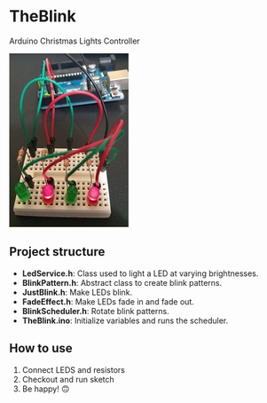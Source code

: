 # TheBlink
Arduino Christmas Lights Controller

<img src="https://github.com/marciosouzajunior/TheBlink/blob/main/project.jpeg">

## Project structure
- **LedService.h**: Class used to light a LED at varying brightnesses.
- **BlinkPattern.h**: Abstract class to create blink patterns.
- **JustBlink.h**: Make LEDs blink.
- **FadeEffect.h**: Make LEDs fade in and fade out.
- **BlinkScheduler.h**: Rotate blink patterns.
- **TheBlink.ino**: Initialize variables and runs the scheduler.

## How to use
1. Connect LEDS and resistors
2. Checkout and run sketch
3. Be happy! :upside_down_face:
